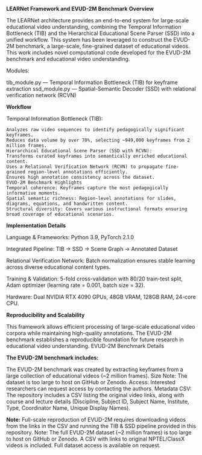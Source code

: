 **LEARNet Framework and EVUD-2M Benchmark**
**Overview**

The LEARNet architecture provides an end-to-end system for large-scale educational video understanding, combining the Temporal Information Bottleneck (TIB) and the Hierarchical Educational Scene Parser (SSD) into a unified workflow. This system has been leveraged to construct the EVUD-2M benchmark, a large-scale, fine-grained dataset of educational videos.
This work includes novel computational code developed for the EVUD-2M benchmark and educational video understanding. 

Modules:

tib_module.py — Temporal Information Bottleneck (TIB) for keyframe extraction
ssd_module.py — Spatial-Semantic Decoder (SSD) with relational verification network (RCVN)

**Workflow**

Temporal Information Bottleneck (TIB):

    Analyzes raw video sequences to identify pedagogically significant keyframes.
    Reduces data volume by over 70%, selecting ~949,000 keyframes from 2 million frames.
    Hierarchical Educational Scene Parser (SSD with RCVN):
    Transforms curated keyframes into semantically enriched educational content.
    Uses a Relational Verification Network (RCVN) to propagate fine-grained region-level annotations efficiently.
    Ensures high annotation consistency across the dataset.
    EVUD-2M Benchmark Highlights
    Temporal coherence: Keyframes capture the most pedagogically informative moments.
    Spatial semantic richness: Region-level annotations for slides, diagrams, equations, and handwritten content.
    Structural diversity: Covers various instructional formats ensuring broad coverage of educational scenarios.

**Implementation Details**

Language & Frameworks: Python 3.9, PyTorch 2.1.0

Integrated Pipeline: TIB → SSD → Scene Graph → Annotated Dataset

Relational Verification Network: Batch normalization ensures stable learning across diverse educational content types.

Training & Validation: 5-fold cross-validation with 80/20 train-test split, Adam optimizer (learning rate = 0.001, batch size = 32).

Hardware: Dual NVIDIA RTX 4090 GPUs, 48GB VRAM, 128GB RAM, 24-core CPU.

**Reproducibility and Scalability**

This framework allows efficient processing of large-scale educational video corpora while maintaining high-quality annotations. The EVUD-2M benchmark establishes a reproducible foundation for future research in educational video understanding.
EVUD-2M Benchmark Details

**The EVUD-2M benchmark includes:**

The EVUD-2M benchmark was created by extracting keyframes from a large collection of educational videos (~2 million frames).
Size Note: The dataset is too large to host on GitHub or Zenodo.
Access: Interested researchers can request access by contacting the authors.
Metadata CSV: The repository includes a CSV listing the original video links, along with course and lecture details (Discipline, Subject ID, Subject Name, Institute, Type, Coordinator Name, Unique Display Names).

**Note:** Full-scale reproduction of EVUD-2M requires downloading videos from the links in the CSV and running the TIB & SSD pipeline provided in this repository.
Note: The full EVUD-2M dataset (~2 million frames) is too large to host on GitHub or Zenodo. A CSV with links to original NPTEL/ClassX videos is included. Full dataset access is available on request.
